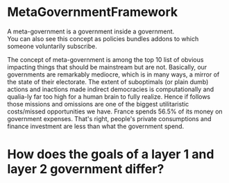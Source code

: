 # MetaGovernmentFramework

A meta-government is a government inside a government.\
You can also see this concept as policies bundles addons to which someone voluntarily subscribe.

The concept of meta-government is among the top 10 list of obvious impacting things that should be mainstream but are not.
Basically, our governments are remarkably mediocre, which is in many ways, a mirror of the state of their electorate.
The extent of suboptimals (or plain dumb) actions and inactions made indirect democracies is computationally and qualia-ly far too high for a human brain to fully realize. Hence if follows those missions and omissions are one of the biggest utilitaristic costs/missed opportunities we have.
France spends 56.5% of its money on government expenses. That's right, people's private consumptions and finance investment are less than what the government spend.

# How does the goals of a layer 1 and layer 2 government differ?

